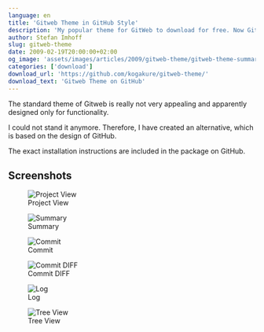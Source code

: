 ```yaml
---
language: en
title: 'Gitweb Theme in GitHub Style'
description: 'My popular theme for GitWeb to download for free. Now GitWeb looks a bit more similar to GitHub and is not so ugly anymore.'
author: Stefan Imhoff
slug: gitweb-theme
date: 2009-02-19T20:00:00+02:00
og_image: 'assets/images/articles/2009/gitweb-theme/gitweb-theme-summary.png'
categories: ['download']
download_url: 'https://github.com/kogakure/gitweb-theme/'
download_text: 'Gitweb Theme on GitHub'
---
```


The standard theme of Gitweb is really not very appealing and apparently designed only for functionality.

I could not stand it anymore. Therefore, I have created an alternative, which is based on the design of GitHub.

The exact installation instructions are included in the package on GitHub.

## Screenshots

<figure class="image-figure image-figure-border">
  <img src="/assets/images/articles/2009/gitweb-theme/gitweb-theme-projects.png" alt="Project View">
  <figcaption>
  Project View
  </figcaption>
</figure>

<figure class="image-figure image-figure-border">
  <img src="/assets/images/articles/2009/gitweb-theme/gitweb-theme-summary.png" alt="Summary">
  <figcaption>
  Summary
  </figcaption>
</figure>

<figure class="image-figure image-figure-border">
  <img src="/assets/images/articles/2009/gitweb-theme/gitweb-theme-commit.png" alt="Commit">
  <figcaption>
  Commit
  </figcaption>
</figure>

<figure class="image-figure image-figure-border">
  <img src="/assets/images/articles/2009/gitweb-theme/gitweb-theme-commitdiff.png" alt="Commit DIFF">
  <figcaption>
  Commit DIFF
  </figcaption>
</figure>

<figure class="image-figure image-figure-border">
  <img src="/assets/images/articles/2009/gitweb-theme/gitweb-theme-log.png" alt="Log">
  <figcaption>
  Log
  </figcaption>
</figure>

<figure class="image-figure image-figure-border">
  <img src="/assets/images/articles/2009/gitweb-theme/gitweb-theme-tree.png" alt="Tree View">
  <figcaption>
  Tree View
  </figcaption>
</figure>
